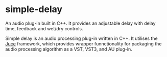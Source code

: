 # simple-delay
An audio plug-in built in C++. It provides an adjustable delay with delay time, feedback and wet/dry controls.

Simple delay is an audio processing plug-in written in C++. It utilises the <a href="http://www.juce.com">Juce</a> framework, which provides wrapper funnctionality for packaging the audio processing algorithm as a VST, VST3, and AU plug-in.
